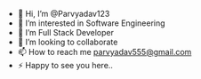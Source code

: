 - 👋 Hi, I’m @Parvyadav123
- 👀 I’m interested in Software Engineering
- 🌱 I’m Full Stack Developer
- 💞️ I’m looking to collaborate 
- 📫 How to reach me parvyadav555@gmail.com
- ⚡ Happy to see you here..

<!---
Parvyadav123/Parvyadav123 is a ✨ special ✨ repository because its `README.md` (this file) appears on your GitHub profile.
You can click the Preview link to take a look at your changes.
--->
